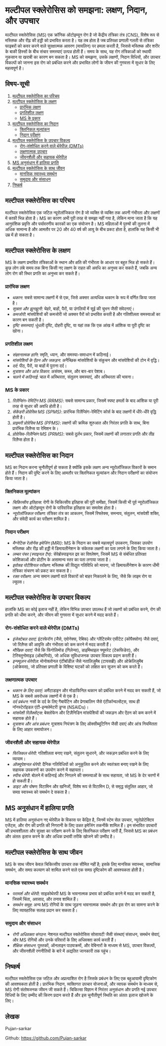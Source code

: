 # मल्टीपल स्क्लेरोसिस को समझना: लक्षण, निदान, और उपचार

मल्टीपल स्क्लेरोसिस (MS) एक क्रॉनिक ऑटोइम्यून रोग है जो केंद्रीय तंत्रिका तंत्र (CNS), विशेष रूप से मस्तिष्क और रीढ़ की हड्डी को प्रभावित करता है। यह तब होता है जब प्रतिरक्षा प्रणाली गलती से तंत्रिका फाइबरों को कवर करने वाले सुरक्षात्मक आवरण (मायलिन) पर हमला करती है, जिससे मस्तिष्क और शरीर के बाकी हिस्सों के बीच संचार समस्याएं उत्पन्न होती हैं। समय के साथ, यह रोग तंत्रिकाओं को स्थायी नुकसान या खराबी का कारण बन सकता है। MS को समझना, उसके लक्षणों, निदान विधियों, और उपचार विकल्पों को जानना इस रोग को प्रबंधित करने और प्रभावित लोगों के जीवन की गुणवत्ता में सुधार के लिए महत्वपूर्ण है।

## विषय-सूची

1. [मल्टीपल स्क्लेरोसिस का परिचय](#मल्टीपल-स्क्लेरोसिस-का-परिचय)
2. [मल्टीपल स्क्लेरोसिस के लक्षण](#मल्टीपल-स्क्लेरोसिस-के-लक्षण)
   - [प्रारंभिक लक्षण](#प्रारंभिक-लक्षण)
   - [प्रगतिशील लक्षण](#प्रगतिशील-लक्षण)
   - [MS के प्रकार](#MS-के-प्रकार)
3. [मल्टीपल स्क्लेरोसिस का निदान](#मल्टीपल-स्क्लेरोसिस-का-निदान)
   - [क्लिनिकल मूल्यांकन](#क्लिनिकल-मूल्यांकन)
   - [निदान परीक्षण](#निदान-परीक्षण)
4. [मल्टीपल स्क्लेरोसिस के उपचार विकल्प](#मल्टीपल-स्क्लेरोसिस-के-उपचार-विकल्प)
   - [रोग-संशोधित करने वाले थेरेपीज़ (DMTs)](#रोग-संशोधित-करने-वाले-थेरेपीज़-DMTs)
   - [लक्षणात्मक उपचार](#लक्षणात्मक-उपचार)
   - [जीवनशैली और सहायक थेरेपीज़](#जीवनशैली-और-सहायक-थेरेपीज़)
5. [MS अनुसंधान में हालिया प्रगति](#MS-अनुसंधान-में-हालिया-प्रगति)
6. [मल्टीपल स्क्लेरोसिस के साथ जीवन](#मल्टीपल-स्क्लेरोसिस-के-साथ-जीवन)
   - [मानसिक स्वास्थ्य समर्थन](#मानसिक-स्वास्थ्य-समर्थन)
   - [समुदाय और संसाधन](#समुदाय-और-संसाधन)
7. [निष्कर्ष](#निष्कर्ष)

## मल्टीपल स्क्लेरोसिस का परिचय

मल्टीपल स्क्लेरोसिस एक जटिल न्यूरोलॉजिकल रोग है जो व्यक्ति से व्यक्ति तक अपनी गंभीरता और लक्षणों में काफी भिन्न होता है। MS का कारण अभी पूरी तरह से समझा नहीं गया है, लेकिन माना जाता है कि यह आनुवंशिक प्रवृत्ति और पर्यावरणीय कारकों का एक संयोजन है। MS महिलाओं में पुरुषों की तुलना में अधिक सामान्य है और आमतौर पर 20 और 40 वर्ष की आयु के बीच प्रकट होता है, हालांकि यह किसी भी उम्र में हो सकता है।

## मल्टीपल स्क्लेरोसिस के लक्षण

MS के लक्षण प्रभावित तंत्रिकाओं के स्थान और क्षति की गंभीरता के आधार पर बहुत भिन्न हो सकते हैं। कुछ लोग लंबे समय तक बिना किसी नए लक्षण के राहत की अवधि का अनुभव कर सकते हैं, जबकि अन्य लोग रोग की स्थिर प्रगति का अनुभव कर सकते हैं।

### प्रारंभिक लक्षण

- *थकान*: सबसे सामान्य लक्षणों में से एक, जिसे अक्सर अत्यधिक थकान के रूप में वर्णित किया जाता है।
- *सुन्नता और झुनझुनी*: चेहरे, बाहों, पैरों, या उंगलियों में सूई की चुभन जैसी संवेदनाएं।
- *कमजोरी*: मांसपेशियों की कमजोरी जो अक्सर पैरों को प्रभावित करती है और गतिशीलता समस्याओं का कारण बन सकती है।
- *दृष्टि समस्याएं*: धुंधली दृष्टि, दोहरी दृष्टि, या यहां तक कि एक आंख में आंशिक या पूरी दृष्टि का खोना।

### प्रगतिशील लक्षण

- *संज्ञानात्मक हानि*: स्मृति, ध्यान, और समस्या-समाधान में कठिनाई।
- *मांसपेशियों के ऐंठन और जकड़न*: अनैच्छिक मांसपेशियों के संकुचन और मांसपेशियों की टोन में वृद्धि।
- *दर्द*: पीठ, पैरों, या बाहों में पुराना दर्द।
- *मूत्राशय और आंत्र विकार*: असंयम, कब्ज, और बार-बार पेशाब।
- *चलने में कठिनाई*: चाल में अस्थिरता, संतुलन समस्याएं, और अस्थिरता की भावना।

### MS के प्रकार

1. *रिलैप्सिंग-रेमिटिंग MS (RRMS)*: सबसे सामान्य प्रकार, जिसमें स्पष्ट हमलों के बाद आंशिक या पूरी तरह से सुधार की अवधि होती है।
2. *सेकेंडरी प्रोग्रेसिव MS (SPMS)*: प्रारंभिक रिलैप्सिंग-रेमिटिंग कोर्स के बाद लक्षणों में धीरे-धीरे वृद्धि होती है।
3. *प्राइमरी प्रोग्रेसिव MS (PPMS)*: लक्षणों की क्रमिक शुरुआत और निरंतर प्रगति के साथ, बिना प्रारंभिक रिलैप्स या रेमिशन के।
4. *प्रोग्रेसिव-रिलैप्सिंग MS (PRMS)*: सबसे दुर्लभ प्रकार, जिसमें लक्षणों की लगातार प्रगति और तीव्र रिलैप्स होता है।

## मल्टीपल स्क्लेरोसिस का निदान

MS का निदान करना चुनौतीपूर्ण हो सकता है क्योंकि इसके लक्षण अन्य न्यूरोलॉजिकल विकारों के समान होते हैं। निदान की पुष्टि करने के लिए आमतौर पर क्लिनिकल मूल्यांकन और निदान परीक्षणों का संयोजन किया जाता है।

### क्लिनिकल मूल्यांकन

- *चिकित्सीय इतिहास*: रोगी के चिकित्सीय इतिहास की पूरी समीक्षा, जिसमें किसी भी पूर्व न्यूरोलॉजिकल लक्षण और ऑटोइम्यून रोगों के पारिवारिक इतिहास का समावेश होता है।
- *न्यूरोलॉजिकल परीक्षण*: तंत्रिका तंत्र का आकलन, जिसमें रिफ्लेक्स, समन्वय, संतुलन, मांसपेशी शक्ति, और संवेदी कार्य का परीक्षण शामिल है।

### निदान परीक्षण

- *मैग्नेटिक रेज़ोनेंस इमेजिंग (MRI)*: MS के निदान का सबसे महत्वपूर्ण उपकरण, जिसका उपयोग मस्तिष्क और रीढ़ की हड्डी में डिमायलीनेशन के संकेतक लक्षणों का पता लगाने के लिए किया जाता है।
- *लम्बर पंचर (स्पाइनल टैप)*: सेरेब्रोस्पाइनल द्रव का विश्लेषण, जिसमें MS से संबंधित प्रतिरक्षा कोशिकाओं और प्रोटीन के असामान्य स्तर का पता लगाया जाता है।
- *इवोक्ड पोटेंशियल परीक्षण*: मस्तिष्क की विद्युत गतिविधि को मापना, जो डिमायलीनेशन के कारण धीमी तंत्रिका संचरण को प्रकट कर सकता है।
- *रक्त परीक्षण*: अन्य समान लक्षणों वाले विकारों को बाहर निकालने के लिए, जैसे कि लाइम रोग या ल्यूपस।

## मल्टीपल स्क्लेरोसिस के उपचार विकल्प

हालांकि MS का कोई इलाज नहीं है, लेकिन विभिन्न उपचार उपलब्ध हैं जो लक्षणों को प्रबंधित करने, रोग की प्रगति को धीमा करने, और जीवन की गुणवत्ता में सुधार करने में मदद करते हैं।

### रोग-संशोधित करने वाले थेरेपीज़ (DMTs)

- *इंजेक्टेबल दवाएं*: इंटरफेरॉन (जैसे, एवोनेक्स, रेबिफ) और ग्लैटिरामेर एसीटेट (कोपैक्सोन) जैसे दवाएं, जो रिलैप्स की आवृत्ति और गंभीरता को कम करने में मदद करती हैं।
- *मौखिक दवाएं*: जैसे कि फिंगोलिमोड (गिलेन्या), डाइमिथाइल फ्यूमरेट (टेकफिडेरा), और टेरिफ्लुनोमाइड (ऑबागियो), जो अधिक सुविधाजनक उपचार विकल्प प्रदान करती हैं।
- *इन्फ्यूज़न थेरेपीज़*: मोनोक्लोनल एंटीबॉडीज़ जैसे नतालिज़ुमैब (टायसब्री) और ओक्रेलिज़ुमैब (ओक्रेवस), जो प्रतिरक्षा प्रणाली के विशिष्ट घटकों को लक्षित कर सूजन को कम करते हैं।

### लक्षणात्मक उपचार

- *थकान के लिए दवाएं*: अमैंटाडाइन और मोडाफिनिल थकान को प्रबंधित करने में मदद कर सकती हैं, जो MS के सबसे अवरोधक लक्षणों में से एक है।
- *दर्द प्रबंधन*: नसों के दर्द के लिए गैबापेंटिन और प्रेगाबालिन जैसे एंटीकॉन्वल्सेंट्स, साथ ही नॉनस्टेरॉइडल एंटी-इन्फ्लेमेटरी ड्रग्स (NSAIDs)।
- *मांसपेशी रिलैक्सेंट्स*: बेक्लोफेन और टिज़ैनिडिन मांसपेशियों की जकड़न और ऐंठन को कम करने में सहायक होते हैं।
- *मूत्राशय और आंत्र प्रबंधन*: मूत्राशय नियंत्रण के लिए ऑक्सीब्यूटिनिन जैसी दवाएं और आंत्र नियमितता के लिए आहार समायोजन।

### जीवनशैली और सहायक थेरेपीज़

- *फिजिकल थेरेपी*: गतिशीलता बनाए रखने, संतुलन सुधारने, और जकड़न प्रबंधित करने के लिए व्यायाम।
- *ऑक्यूपेशनल थेरेपी*: दैनिक गतिविधियों को अनुकूलित करने और स्वतंत्रता बनाए रखने के लिए सहायक उपकरणों का उपयोग करने में सहायता।
- *स्पीच थेरेपी*: बोलने में कठिनाई और निगलने की समस्याओं के साथ सहायता, जो MS के देर चरणों में हो सकती हैं।
- *डाइट और पोषण*: विटामिन और खनिजों, विशेष रूप से विटामिन D, से समृद्ध संतुलित आहार, जो समग्र स्वास्थ्य को समर्थन दे सकता है।

## MS अनुसंधान में हालिया प्रगति

MS में हालिया अनुसंधान नए थेरेपीज़ के विकास पर केंद्रित है, जिनमें स्टेम सेल उपचार, न्यूरोप्रोटेक्टिव एजेंट्स, और रोग की प्रगति की निगरानी के लिए उन्नत इमेजिंग तकनीकें शामिल हैं। इन संभावित उपचारों की प्रभावशीलता और सुरक्षा का परीक्षण करने के लिए क्लिनिकल परीक्षण जारी हैं, जिससे MS का प्रबंधन और अंततः इलाज करने के और अधिक प्रभावी तरीके खोजने की उम्मीद है।

## मल्टीपल स्क्लेरोसिस के साथ जीवन

MS के साथ जीवन केवल चिकित्सीय उपचार तक सीमित नहीं है; इसके लिए मानसिक स्वास्थ्य, सामाजिक समर्थन, और समग्र कल्याण को शामिल करने वाले एक समग्र दृष्टिकोण की आवश्यकता होती है।

### मानसिक स्वास्थ्य समर्थन

- *परामर्श और थेरेपी*: साइकोथेरपी MS के भावनात्मक प्रभाव को प्रबंधित करने में मदद कर सकती है, जिसमें चिंता, अवसाद, और तनाव शामिल हैं।
- *समर्थन समूह*: अन्य MS रोगियों के साथ जुड़ना भावनात्मक समर्थन और इस रोग का सामना करने के लिए व्यावहारिक सलाह प्रदान कर सकता है।

### समुदाय और संसाधन

- *रोगी अधिवक्ता संगठन*: नेशनल मल्टीपल स्क्लेरोसिस सोसायटी जैसी संस्थाएं संसाधन, समर्थन सेवाएं, और MS रोगियों और उनके परिवारों के लिए अधिवक्ता कार्य करती हैं।
- *शैक्षिक संसाधन*: पुस्तकों, ऑनलाइन पाठ्यक्रमों, और वेबिनारों के माध्यम से MS, उपचार विकल्पों, और जीवनशैली रणनीतियों के बारे में अद्यतित जानकारी तक पहुंच।

## निष्कर्ष

मल्टीपल स्क्लेरोसिस एक जटिल और अप्रत्याशित रोग है जिसके प्रबंधन के लिए एक बहुआयामी दृष्टिकोण की आवश्यकता होती है। प्रारंभिक निदान, व्यक्तिगत उपचार योजनाओं, और व्यापक समर्थन के माध्यम से, MS रोगी संतोषजनक जीवन जी सकते हैं। चिकित्सा विज्ञान में निरंतर अनुसंधान और प्रगति नई उपचार विधियों के लिए उम्मीद की किरण प्रदान करते हैं और इस चुनौतीपूर्ण स्थिति का अंततः इलाज खोजने के लिए।

## लेखक

Pujan-sarkar

Github: https://github.com/Pujan-sarkar